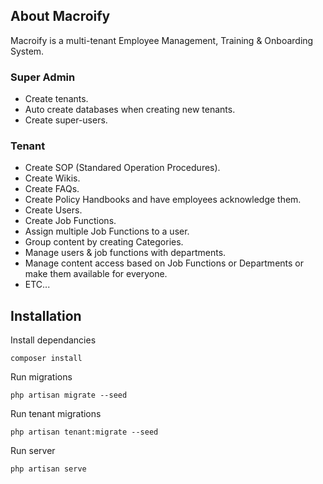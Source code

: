 ## About Macroify

Macroify is a multi-tenant Employee Management, Training & Onboarding System.

### Super Admin
- Create tenants.
- Auto create databases when creating new tenants.
- Create super-users.
  
### Tenant
- Create SOP (Standared Operation Procedures).
- Create Wikis.
- Create FAQs.
- Create Policy Handbooks and have employees acknowledge them.
- Create Users.
- Create Job Functions.
- Assign multiple Job Functions to a user.
- Group content by creating Categories.
- Manage users & job functions with departments.
- Manage content access based on Job Functions or Departments or make them available for everyone.
- ETC...

## Installation

Install dependancies
```
composer install
```

Run migrations
```
php artisan migrate --seed
```

Run tenant migrations
```
php artisan tenant:migrate --seed
```

Run server
```
php artisan serve
```
